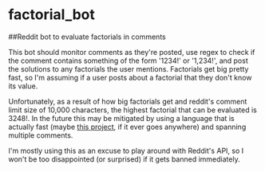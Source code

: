 # factorial_bot
##Reddit bot to evaluate factorials in comments

This bot should monitor comments as they're posted, use regex to check if the comment contains something of the form '1234!' or '1,234!', and post the solutions to any factorials the user mentions. Factorials get big pretty fast, so I'm assuming if a user posts about a factorial that they don't know its value. 

Unfortunately, as a result of how big factorials get and reddit's comment limit size of 10,000 characters, the highest factorial that can be evaluated is 3248!. In the future this may be mitigated by using a language that is actually fast (maybe [this project](https://github.com/stensonowen/longer), if it ever goes anywhere) and spanning multiple comments.

I'm mostly using this as an excuse to play around with Reddit's API, so I won't be too disappointed (or surprised) if it gets banned immediately.
